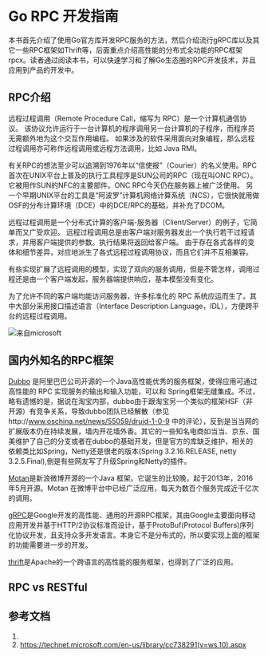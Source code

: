 # Go RPC 开发指南

本书首先介绍了使用Go官方库开发RPC服务的方法，然后介绍流行gRPC库以及其它一些RPC框架如Thrift等，后面重点介绍高性能的分布式全功能的RPC框架 rpcx。读者通过阅读本书，可以快速学习和了解Go生态圈的RPC开发技术，并且应用到产品的开发中。


## RPC介绍
远程过程调用（Remote Procedure Call，缩写为 RPC）是一个计算机通信协议。
该协议允许运行于一台计算机的程序调用另一台计算机的子程序，而程序员无需额外地为这个交互作用编程。
如果涉及的软件采用面向对象编程，那么远程过程调用亦可称作远程调用或远程方法调用，比如 Java RMI。

有关RPC的想法至少可以追溯到1976年以“信使报”（Courier）的名义使用。RPC首次在UNIX平台上普及的执行工具程序是SUN公司的RPC（现在叫ONC RPC）。它被用作SUN的NFC的主要部件。ONC RPC今天仍在服务器上被广泛使用。 
另一个早期UNIX平台的工具是“阿波罗”计算机网络计算系统（NCS），它很快就用做OSF的分布计算环境（DCE）中的DCE/RPC的基础，并补充了DCOM。

远程过程调用是一个分布式计算的客户端-服务器（Client/Server）的例子，它简单而又广受欢迎。
远程过程调用总是由客户端对服务器发出一个执行若干过程请求，并用客户端提供的参数。执行结果将返回给客户端。
由于存在各式各样的变体和细节差异，对应地派生了各式远程过程调用协议，而且它们并不互相兼容。

有些实现扩展了远程调用的模型，实现了双向的服务调用，但是不管怎样，调用过程还是由一个客户端发起，服务器端提供响应，基本模型没有变化。

为了允许不同的客户端均能访问服务器，许多标准化的 RPC 系统应运而生了。其中大部分采用接口描述语言（Interface Description Language，IDL），方便跨平台的远程过程调用。


![来自microsoft](ch1-RPC.gif "sadsa")



## 国内外知名的RPC框架

[Dubbo](http://dubbo.io/) 是阿里巴巴公司开源的一个Java高性能优秀的服务框架，使得应用可通过高性能的 RPC 实现服务的输出和输入功能，可以和 Spring框架无缝集成。不过，略有遗憾的是，据说在淘宝内部，dubbo由于跟淘宝另一个类似的框架HSF（非开源）有竞争关系，导致dubbo团队已经解散（参见http://www.oschina.net/news/55059/druid-1-0-9 中的评论），反到是当当网的扩展版本仍在持续发展，墙内开花墙外香。其它的一些知名电商如当当、京东、国美维护了自己的分支或者在dubbo的基础开发，但是官方的库缺乏维护，相关的依赖类比如Spring，Netty还是很老的版本(Spring 3.2.16.RELEASE, netty 3.2.5.Final),倒是有些网友写了升级Spring和Netty的插件。



[Motan]()是新浪微博开源的一个Java 框架。它诞生的比较晚，起于2013年，2016年5月开源。Motan 在微博平台中已经广泛应用，每天为数百个服务完成近千亿次的调用。



[gRPC]()是Google开发的高性能、通用的开源RPC框架，其由Google主要面向移动应用开发并基于HTTP/2协议标准而设计，基于ProtoBuf(Protocol Buffers)序列化协议开发，且支持众多开发语言。本身它不是分布式的，所以要实现上面的框架的功能需要进一步的开发。



[thrift]()是Apache的一个跨语言的高性能的服务框架，也得到了广泛的应用。







## RPC vs RESTful




## 参考文档
1. 
2. https://technet.microsoft.com/en-us/library/cc738291(v=ws.10).aspx